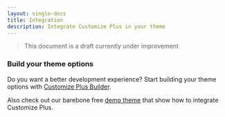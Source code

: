 ```yaml
---
layout: single-docs
title: Integration
description: Integrate Customize Plus in your theme
---
```



> This document is a draft currently under improvement


### Build your theme options
Do you want a better development experience? Start building your theme options with [Customize Plus Builder](https://knitkode.com/products/customize-plus-bulder).

Also check out our barebone free [demo theme](https://github.com/knitkode/customize-plus-demo) that show how to integrate Customize Plus.
